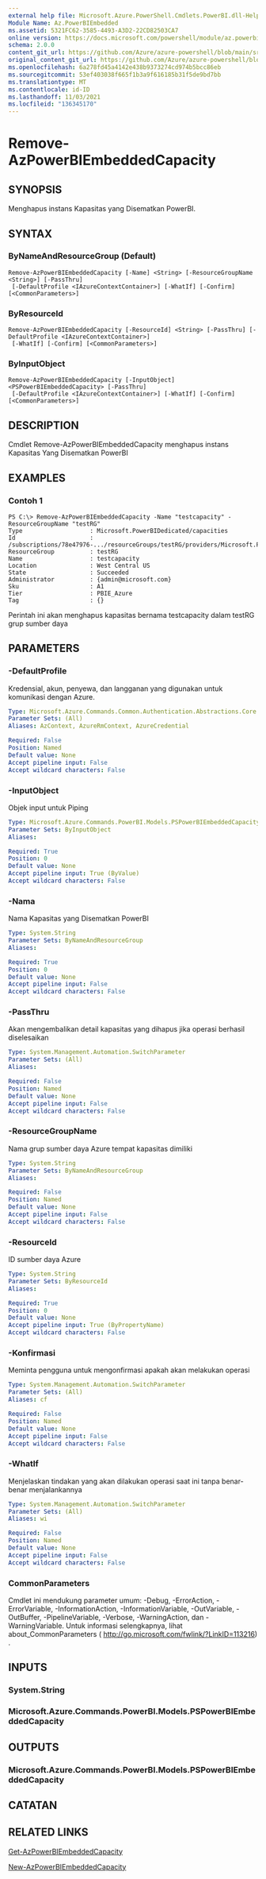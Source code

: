 ```yaml
---
external help file: Microsoft.Azure.PowerShell.Cmdlets.PowerBI.dll-Help.xml
Module Name: Az.PowerBIEmbedded
ms.assetid: 5321FC62-3585-4493-A3D2-22CD82503CA7
online version: https://docs.microsoft.com/powershell/module/az.powerbiembedded/remove-azpowerbiembeddedcapacity
schema: 2.0.0
content_git_url: https://github.com/Azure/azure-powershell/blob/main/src/PowerBIEmbedded/PowerBIEmbedded/help/Remove-AzPowerBIEmbeddedCapacity.md
original_content_git_url: https://github.com/Azure/azure-powershell/blob/main/src/PowerBIEmbedded/PowerBIEmbedded/help/Remove-AzPowerBIEmbeddedCapacity.md
ms.openlocfilehash: 6a278fd45a4142e438b9373274cd974b5bcc86eb
ms.sourcegitcommit: 53ef403038f665f1b3a9f616185b31f5de9bd7bb
ms.translationtype: MT
ms.contentlocale: id-ID
ms.lasthandoff: 11/03/2021
ms.locfileid: "136345170"
---
```

# Remove-AzPowerBIEmbeddedCapacity

## SYNOPSIS
Menghapus instans Kapasitas yang Disematkan PowerBI.

## SYNTAX

### ByNameAndResourceGroup (Default)
```
Remove-AzPowerBIEmbeddedCapacity [-Name] <String> [-ResourceGroupName <String>] [-PassThru]
 [-DefaultProfile <IAzureContextContainer>] [-WhatIf] [-Confirm] [<CommonParameters>]
```

### ByResourceId
```
Remove-AzPowerBIEmbeddedCapacity [-ResourceId] <String> [-PassThru] [-DefaultProfile <IAzureContextContainer>]
 [-WhatIf] [-Confirm] [<CommonParameters>]
```

### ByInputObject
```
Remove-AzPowerBIEmbeddedCapacity [-InputObject] <PSPowerBIEmbeddedCapacity> [-PassThru]
 [-DefaultProfile <IAzureContextContainer>] [-WhatIf] [-Confirm] [<CommonParameters>]
```

## DESCRIPTION
Cmdlet Remove-AzPowerBIEmbeddedCapacity menghapus instans Kapasitas Yang Disematkan PowerBI

## EXAMPLES

### Contoh 1
```
PS C:\> Remove-AzPowerBIEmbeddedCapacity -Name "testcapacity" -ResourceGroupName "testRG"
Type                   : Microsoft.PowerBIDedicated/capacities
Id                     : /subscriptions/78e47976-.../resourceGroups/testRG/providers/Microsoft.PowerBIDedicated/capacities/testcapacity
ResourceGroup          : testRG
Name                   : testcapacity
Location               : West Central US
State                  : Succeeded
Administrator          : {admin@microsoft.com}
Sku                    : A1
Tier                   : PBIE_Azure
Tag                    : {}
```

Perintah ini akan menghapus kapasitas bernama testcapacity dalam testRG grup sumber daya

## PARAMETERS

### -DefaultProfile
Kredensial, akun, penyewa, dan langganan yang digunakan untuk komunikasi dengan Azure.

```yaml
Type: Microsoft.Azure.Commands.Common.Authentication.Abstractions.Core.IAzureContextContainer
Parameter Sets: (All)
Aliases: AzContext, AzureRmContext, AzureCredential

Required: False
Position: Named
Default value: None
Accept pipeline input: False
Accept wildcard characters: False
```

### -InputObject
Objek input untuk Piping

```yaml
Type: Microsoft.Azure.Commands.PowerBI.Models.PSPowerBIEmbeddedCapacity
Parameter Sets: ByInputObject
Aliases:

Required: True
Position: 0
Default value: None
Accept pipeline input: True (ByValue)
Accept wildcard characters: False
```

### -Nama
Nama Kapasitas yang Disematkan PowerBI

```yaml
Type: System.String
Parameter Sets: ByNameAndResourceGroup
Aliases:

Required: True
Position: 0
Default value: None
Accept pipeline input: False
Accept wildcard characters: False
```

### -PassThru
Akan mengembalikan detail kapasitas yang dihapus jika operasi berhasil diselesaikan

```yaml
Type: System.Management.Automation.SwitchParameter
Parameter Sets: (All)
Aliases:

Required: False
Position: Named
Default value: None
Accept pipeline input: False
Accept wildcard characters: False
```

### -ResourceGroupName
Nama grup sumber daya Azure tempat kapasitas dimiliki

```yaml
Type: System.String
Parameter Sets: ByNameAndResourceGroup
Aliases:

Required: False
Position: Named
Default value: None
Accept pipeline input: False
Accept wildcard characters: False
```

### -ResourceId
ID sumber daya Azure

```yaml
Type: System.String
Parameter Sets: ByResourceId
Aliases:

Required: True
Position: 0
Default value: None
Accept pipeline input: True (ByPropertyName)
Accept wildcard characters: False
```

### -Konfirmasi
Meminta pengguna untuk mengonfirmasi apakah akan melakukan operasi

```yaml
Type: System.Management.Automation.SwitchParameter
Parameter Sets: (All)
Aliases: cf

Required: False
Position: Named
Default value: None
Accept pipeline input: False
Accept wildcard characters: False
```

### -WhatIf
Menjelaskan tindakan yang akan dilakukan operasi saat ini tanpa benar-benar menjalankannya

```yaml
Type: System.Management.Automation.SwitchParameter
Parameter Sets: (All)
Aliases: wi

Required: False
Position: Named
Default value: None
Accept pipeline input: False
Accept wildcard characters: False
```

### CommonParameters
Cmdlet ini mendukung parameter umum: -Debug, -ErrorAction, -ErrorVariable, -InformationAction, -InformationVariable, -OutVariable, -OutBuffer, -PipelineVariable, -Verbose, -WarningAction, dan -WarningVariable. Untuk informasi selengkapnya, lihat about_CommonParameters ( http://go.microsoft.com/fwlink/?LinkID=113216) .

## INPUTS

### System.String

### Microsoft.Azure.Commands.PowerBI.Models.PSPowerBIEmbeddedCapacity

## OUTPUTS

### Microsoft.Azure.Commands.PowerBI.Models.PSPowerBIEmbeddedCapacity

## CATATAN

## RELATED LINKS

[Get-AzPowerBIEmbeddedCapacity](./Get-AzPowerBIEmbeddedCapacity.md)

[New-AzPowerBIEmbeddedCapacity](./New-AzPowerBIEmbeddedCapacity.md)
